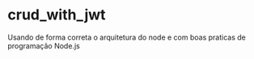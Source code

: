 # crud_with_jwt
Usando de forma correta o arquitetura do node e com boas praticas de programação Node.js
